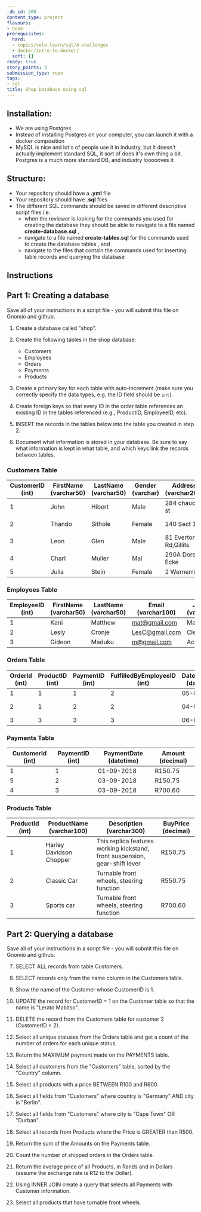 ```yaml
---
_db_id: 200
content_type: project
flavours:
- none
prerequisites:
  hard:
  - topics/solo-learn/sql/4-challenges
  - docker/intro-to-docker/
  soft: []
ready: true
story_points: 3
submission_type: repo
tags:
- sql
title: Shop Database using sql
---
```


## Installation:

- We are using Postgres
- Instead of installing Postgres on your computer, you can launch it with a docker composition
- MySQL is nice and lot's of people use it in industry, but it doesn't actually implement standard SQL, it sort of does it's own thing a bit. Postgres is a much more standard DB, and industry loooooves it

## Structure:

- Your repository should have a **.yml** file 
- Your repository should have **.sql** files
- The different SQL commands should be saved in different descriptive script files i.e.
  - when the reviewer is looking for the commands you used for creating the database they should be able to navigate to a file named **create-database.sql** ,  
  - navigate to a file named **create-tables.sql** for the commands used to create the database tables , and 
  - navigate to the files that contain the commands used for inserting table records and querying the database

## Instructions

## Part 1: Creating a database

Save all of your instructions in a script file - you will submit this file on Gnomio and github.

1. Create a database called "shop".

2. Create the following tables in the shop database:

   - Customers
   - Employees
   - Orders
   - Payments
   - Products

3. Create a primary key for each table with auto-increment (make sure you correctly specify the data types, e.g. the ID field should be `int`).

4. Create foreign keys so that every ID in the order table references an existing ID in the tables referenced (e.g., ProductID, EmployeeID, etc).

5. INSERT the records in the tables below into the table you created in step 2.

6. Document what information is stored in your database. Be sure to say what information is kept in what table, and which keys link the records between tables.

### Customers Table

| CustomerID (int) | FirstName (varchar50) | LastName (varchar50) | Gender (varchar) | Address (varchar200)  | Phone (int 10) | Email (varchar100)     | City (varchar20) | Country (varchar50) |
| ---------------- | --------------------- | -------------------- | ---------------- | --------------------- | -------------- | ---------------------- | ---------------- | ------------------- |
| 1                | John                  | Hibert               | Male             | 284 chaucer st        | 084789657      | john@gmail.com         | Johannesburg     | South Africa        |
| 2                | Thando                | Sithole              | Female           | 240 Sect 1            | 0794445584     | thando@gmail.com       | Cape Town        | South Africa        |
| 3                | Leon                  | Glen                 | Male             | 81 Everton Rd,Gillits | 0820832830     | Leon@gmail.com         | Durban           | South Africa        |
| 4                | Charl                 | Muller               | Mal              | 290A Dorset Ecke      | +44856872553   | Charl.muller@yahoo.com | Berlin           | Germany             |
| 5                | Julia                 | Stein                | Female           | 2 Wernerring          | +448672445058  | Js234@yahoo.com        | Frankfurt        | Germany             |

### Employees Table

| EmployeeID (int) | FirstName (varchar50) | LastName (varchar50) | Email (varchar100) | JobTitle (varchar20) |
| ---------------- | --------------------- | -------------------- | ------------------ | -------------------- |
| 1                | Kani                  | Matthew              | mat@gmail.com      | Manager              |
| 2                | Lesly                 | Cronje               | LesC@gmail.com     | Clerk                |
| 3                | Gideon                | Maduku               | m@gmail.com        | Accountant           |

### Orders Table

| OrderId (int) | ProductID (int) | PaymentID (int) | FulfilledByEmployeeID (int) | DateRequired (datetime) | DateShipped (datetime) | Status (varchar20) |
| ------------- | --------------- | --------------- | --------------------------- | ----------------------- | ---------------------- | ------------------ |
| 1             | 1               | 1               | 2                           | 05-09-2018              |                        | Not shipped        |
| 2             | 1               | 2               | 2                           | 04-09-2018              | 03-09-2018             | Shipped            |
| 3             | 3               | 3               | 3                           | 06-09-2018              |                        | Not shipped        |

### Payments Table

| CustomerId (int) | PaymentID (int) | PaymentDate (datetime) | Amount (decimal) |
| ---------------- | --------------- | ---------------------- | ---------------- |
| 1                | 1               | 01-09-2018             | R150.75          |
| 5                | 2               | 03-09-2018             | R150.75          |
| 4                | 3               | 03-09-2018             | R700.60          |

### Products Table

| ProductId (int) | ProductName (varchar100) | Description (varchar300)                                                    | BuyPrice (decimal) |
| --------------- | ------------------------ | --------------------------------------------------------------------------- | ------------------ |
| 1               | Harley Davidson Chopper  | This replica features working kickstand, front suspension, gear-shift lever | R150.75            |
| 2               | Classic Car              | Turnable front wheels, steering function                                    | R550.75            |
| 3               | Sports car               | Turnable front wheels, steering function                                    | R700.60            |

## Part 2: Querying a database

Save all of your instructions in a script file - you will submit this file on Gnomio and github.

7. SELECT ALL records from table Customers.

8. SELECT records only from the name column in the Customers table.

9. Show the name of the Customer whose CustomerID is 1.

10. UPDATE the record for CustomerID = 1 on the Customer table so that the name is "Lerato Mabitso".

11. DELETE the record from the Customers table for customer 2 (CustomerID = 2).

12. Select all unique statuses from the Orders table and get a count of the number of orders for each unique status.

13. Return the MAXIMUM payment made on the PAYMENTS table.

14. Select all customers from the "Customers" table, sorted by the "Country" column.

15. Select all products with a price BETWEEN R100 and R600.

16. Select all fields from "Customers" where country is "Germany" AND city is "Berlin".

17. Select all fields from "Customers" where city is "Cape Town" OR "Durban".

18. Select all records from Products where the Price is GREATER than R500.

19. Return the sum of the Amounts on the Payments table.

20. Count the number of shipped orders in the Orders table.

21. Return the average price of all Products, in Rands and in Dollars (assume the exchange rate is R12 to the Dollar).

22. Using INNER JOIN create a query that selects all Payments with Customer information.

23. Select all products that have turnable front wheels.